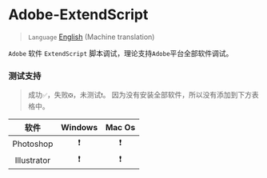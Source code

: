 # Adobe-ExtendScript

> `Language` [English]('/README-English.md') (Machine translation)

`Adobe` 软件 `ExtendScript` 脚本调试，理论支持`Adobe`平台全部软件调试。

### 测试支持

> 成功`✅`，失败`❎`，未测试`❗`。 因为没有安装全部软件，所以没有添加到下方表格中。
>

|     软件      | Windows | Mac Os |
|:-----------:|:-------:|:------:|
|  Photoshop  |    ❗    |   ❗    |
| Illustrator |    ❗    |   ❗    |
